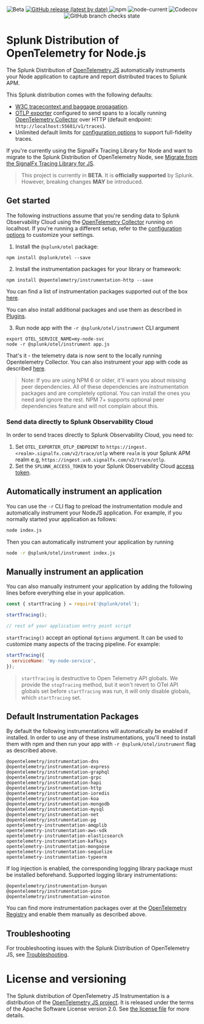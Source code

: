 <p align="center">
  <img alt="Beta" src="https://img.shields.io/badge/status-beta-informational?style=for-the-badge">
 <a href="https://github.com/signalfx/splunk-otel-js/releases">
    <img alt="GitHub release (latest by date)" src="https://img.shields.io/github/v/release/signalfx/splunk-otel-js?include_prereleases&style=for-the-badge">
  </a>
  <img alt="npm" src="https://img.shields.io/npm/v/@splunk/otel?style=for-the-badge">
  <img alt="node-current" src="https://img.shields.io/node/v/@splunk/otel?style=for-the-badge">
  <img alt="Codecov" src="https://img.shields.io/codecov/c/github/signalfx/splunk-otel-js?style=for-the-badge&token=XKXjEQKGaK">
  <img alt="GitHub branch checks state" src="https://img.shields.io/github/checks-status/signalfx/splunk-otel-js/main?style=for-the-badge">
</p>

# Splunk Distribution of OpenTelemetry for Node.js

The Splunk Distribution of [OpenTelemetry JS](https://github.com/open-telemetry/opentelemetry-js) automatically instruments your Node application to capture and report distributed traces to Splunk APM.

This Splunk distribution comes with the following defaults:

- [W3C tracecontext and baggage propagation](https://www.w3.org/TR/trace-context).
- [OTLP exporter](https://github.com/open-telemetry/opentelemetry-js/tree/main/packages/opentelemetry-exporter-collector-proto)
  configured to send spans to a locally running [OpenTelemetry Collector](https://github.com/open-telemetry/opentelemetry-collector) over HTTP
  (default endpoint: `http://localhost:55681/v1/traces`).
- Unlimited default limits for [configuration options](#trace-configuration) to
  support full-fidelity traces.

If you're currently using the SignalFx Tracing Library for Node and want to
migrate to the Splunk Distribution of OpenTelemetry Node, see [Migrate from
the SignalFx Tracing Library for JS](./MIGRATING.md).

> This project is currently in **BETA**. It is **officially supported** by Splunk. However, breaking changes **MAY** be introduced.

## Get started

The following instructions assume that you're sending data to Splunk Observability Cloud using the [OpenTelemetry Collector](https://docs.splunk.com/Observability/gdi/opentelemetry/opentelemetry.html) running on localhost. If you're running a
different setup, refer to the [configuration options](./docs/advanced-config.md) to customize your settings.

1. Install the `@splunk/otel` package:

```
npm install @splunk/otel --save
```

2. Install the instrumentation packages for your library or framework:

```
npm install @opentelemetry/instrumentation-http --save
```

You can find a list of instrumentation packages supported out of the box [here](#default-instrumentation-packages).

You can also install additional packages and use them as described in [Plugins](./docs/plugins.md).

3. Run node app with the `-r @splunk/otel/instrument` CLI argument

```
export OTEL_SERVICE_NAME=my-node-svc
node -r @splunk/otel/instrument app.js
```

That's it - the telemetry data is now sent to the locally running Opentelemetry Collector. You can also instrument your app with code as described [here](#instrument-with-code).

> Note: If you are using NPM 6 or older, it'll warn you about missing peer
> dependencies. All of these dependencies are instrumentation packages and are
> completely optional. You can install the ones you need and ignore the rest.
> NPM 7+ supports optional peer dependencies feature and will not complain
> about this.

### Send data directly to Splunk Observability Cloud

In order to send traces directly to Splunk Observability Cloud, you need to:

1. Set `OTEL_EXPORTER_OTLP_ENDPOINT` to
   `https://ingest.<realm>.signalfx.com/v2/trace/otlp` where `realm` is your
   Splunk APM realm e.g, `https://ingest.us0.signalfx.com/v2/trace/otlp`.
2. Set the `SPLUNK_ACCESS_TOKEN` to your Splunk Observability Cloud [access token](https://docs.splunk.com/Observability/admin/authentication-tokens/api-access-tokens.html).
## Automatically instrument an application

You can use the `-r` CLI flag to preload the instrumentation module and automatically instrument your NodeJS application.
For example, if you normally started your application as follows:

```bash
node index.js
```

Then you can automatically instrument your application by running

```bash
node -r @splunk/otel/instrument index.js
```

## Manually instrument an application<a name="instrument-with-code"></a>

You can also manually instrument your application by adding the following lines before everything else in your application.

```js
const { startTracing } = require('@splunk/otel');

startTracing();

// rest of your application entry point script
```
`startTracing()` accept an optional `Options` argument. It can be used to customize many aspects of the tracing pipeline. For example:

```js
startTracing({
  serviceName: 'my-node-service',
});
```

> `startTracing` is destructive to Open Telemetry API globals. We provide the `stopTracing` method, but it won't revert to OTel API globals set before `startTracing` was run, it will only disable globals, which `startTracing` set.

## Default Instrumentation Packages<a name="default-instrumentation-packages"></a>

By default the following instrumentations will automatically be enabled if installed. In order to use
any of these instrumentations, you'll need to install them with npm and then run your app with `-r @splunk/otel/instrument` flag as described above.

```
@opentelemetry/instrumentation-dns
@opentelemetry/instrumentation-express
@opentelemetry/instrumentation-graphql
@opentelemetry/instrumentation-grpc
@opentelemetry/instrumentation-hapi
@opentelemetry/instrumentation-http
@opentelemetry/instrumentation-ioredis
@opentelemetry/instrumentation-koa
@opentelemetry/instrumentation-mongodb
@opentelemetry/instrumentation-mysql
@opentelemetry/instrumentation-net
@opentelemetry/instrumentation-pg
opentelemetry-instrumentation-amqplib
opentelemetry-instrumentation-aws-sdk
opentelemetry-instrumentation-elasticsearch
opentelemetry-instrumentation-kafkajs
opentelemetry-instrumentation-mongoose
opentelemetry-instrumentation-sequelize
opentelemetry-instrumentation-typeorm
```

If log injection is enabled, the corresponding logging library package must be installed beforehand. Supported logging library instrumentations:

```
@opentelemetry/instrumentation-bunyan
@opentelemetry/instrumentation-pino
@opentelemetry/instrumentation-winston
```

You can find more instrumentation packages over at the [OpenTelemetry Registry](https://opentelemetry.io/registry/?language=js) and enable them manually as described above.

## Troubleshooting

For troubleshooting issues with the Splunk Distribution of OpenTelemetry JS, see [Troubleshooting](./docs/troubleshooting.md).

# License and versioning

The Splunk distribution of OpenTelemetry JS Instrumentation is a
distribution of the [OpenTelemetry JS project](https://github.com/open-telemetry/opentelemetry-js).
It is released under the terms of the Apache Software License version 2.0. See [the
license file](./LICENSE) for more details.
